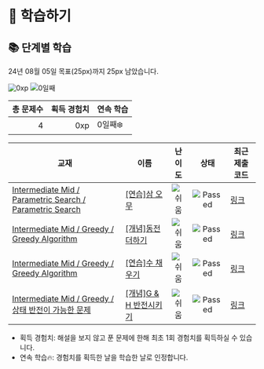 # 📖 학습하기

## 📚 단계별 학습
24년 08월 05일 목표(25px)까지 25px 남았습니다.

![0xp](https://img.shields.io/badge/EXP-0xp-%235cb85c.svg?for-the-badge)
![0일째](https://img.shields.io/badge/연속학습-0일째-%23E34F26.svg?for-the-badge)

|총 문제수|획득 경험치|연속 학습|
|---:|---:|---|
4|0xp|0일째❄️|

|교재|이름|난이도|상태|최근 제출 코드|
|---|---|:---:|:---:|---|
|[Intermediate Mid / Parametric Search / Parametric Search](https://www.codetree.ai/missions?missionId=8)|[[연습]삼 오 무](https://www.codetree.ai/missions/8/problems/three-five-moo)|![쉬움][easy]|![Passed][passed]|[링크](https://github.com/givemea1/codetree-TILs/blob/main/240805/%EC%82%BC%20%EC%98%A4%20%EB%AC%B4/three-five-moo.kt)|
|[Intermediate Mid / Greedy / Greedy Algorithm](https://www.codetree.ai/missions?missionId=8)|[[개념]동전 더하기](https://www.codetree.ai/missions/8/problems/add-coins)|![쉬움][easy]|![Passed][passed]|[링크](https://github.com/givemea1/codetree-TILs/blob/main/240805/%EB%8F%99%EC%A0%84%20%EB%8D%94%ED%95%98%EA%B8%B0/add-coins.kt)|
|[Intermediate Mid / Greedy / Greedy Algorithm](https://www.codetree.ai/missions?missionId=8)|[[연습]수 채우기](https://www.codetree.ai/missions/8/problems/fill-in-number)|![쉬움][easy]|![Passed][passed]|[링크](https://github.com/givemea1/codetree-TILs/blob/main/240805/%EC%88%98%20%EC%B1%84%EC%9A%B0%EA%B8%B0/fill-in-number.kt)|
|[Intermediate Mid / Greedy / 상태 반전이 가능한 문제](https://www.codetree.ai/missions?missionId=8)|[[개념]G & H 반전시키기](https://www.codetree.ai/missions/8/problems/reversing-g-and-h)|![쉬움][easy]|![Passed][passed]|[링크](https://github.com/givemea1/codetree-TILs/blob/main/240805/G%20%26%20H%20%EB%B0%98%EC%A0%84%EC%8B%9C%ED%82%A4%EA%B8%B0/reversing-g-and-h.kt)|


* 획득 경험치: 해설을 보지 않고 푼 문제에 한해 최초 1회 경험치를 획득하실 수 있습니다.
* 연속 학습🔥: 경험치를 획득한 날을 학습한 날로 인정합니다.










[b5]: https://img.shields.io/badge/Bronze_5-%235D3E31.svg
[b4]: https://img.shields.io/badge/Bronze_4-%235D3E31.svg
[b3]: https://img.shields.io/badge/Bronze_3-%235D3E31.svg
[b2]: https://img.shields.io/badge/Bronze_2-%235D3E31.svg
[b1]: https://img.shields.io/badge/Bronze_1-%235D3E31.svg
[s5]: https://img.shields.io/badge/Silver_5-%23394960.svg
[s4]: https://img.shields.io/badge/Silver_4-%23394960.svg
[s3]: https://img.shields.io/badge/Silver_3-%23394960.svg
[s2]: https://img.shields.io/badge/Silver_2-%23394960.svg
[s1]: https://img.shields.io/badge/Silver_1-%23394960.svg
[g5]: https://img.shields.io/badge/Gold_5-%23FFC433.svg
[g4]: https://img.shields.io/badge/Gold_4-%23FFC433.svg
[g3]: https://img.shields.io/badge/Gold_3-%23FFC433.svg
[g2]: https://img.shields.io/badge/Gold_2-%23FFC433.svg
[g1]: https://img.shields.io/badge/Gold_1-%23FFC433.svg
[p5]: https://img.shields.io/badge/Platinum_5-%2376DDD8.svg
[p4]: https://img.shields.io/badge/Platinum_4-%2376DDD8.svg
[p3]: https://img.shields.io/badge/Platinum_3-%2376DDD8.svg
[p2]: https://img.shields.io/badge/Platinum_2-%2376DDD8.svg
[p1]: https://img.shields.io/badge/Platinum_1-%2376DDD8.svg
[passed]: https://img.shields.io/badge/Passed-%23009D27.svg
[failed]: https://img.shields.io/badge/Failed-%23D24D57.svg
[easy]: https://img.shields.io/badge/쉬움-%235cb85c.svg?for-the-badge
[medium]: https://img.shields.io/badge/보통-%23FFC433.svg?for-the-badge
[hard]: https://img.shields.io/badge/어려움-%23D24D57.svg?for-the-badge